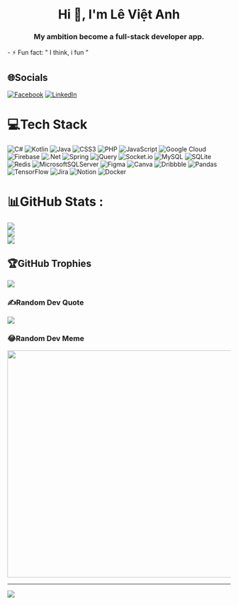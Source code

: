 <h1 align="center">Hi 👋, I'm Lê Việt Anh</h1>
<h3 align="center"> My ambition become a full-stack developer app.</h3>
- ⚡ Fun fact: " I think, i fun "

## 🌐Socials
[![Facebook](https://img.shields.io/badge/Facebook-%231877F2.svg?logo=Facebook&logoColor=white)](https://facebook.com/https://www.facebook.com/levietanh0108/) [![LinkedIn](https://img.shields.io/badge/LinkedIn-%230077B5.svg?logo=linkedin&logoColor=white)](https://linkedin.com/in/https://www.linkedin.com/in/l%C3%AA-vi%E1%BB%87t-anh-63816a277/) 

# 💻Tech Stack
![C#](https://img.shields.io/badge/c%23-%23239120.svg?style=plastic&logo=c-sharp&logoColor=white) ![Kotlin](https://img.shields.io/badge/kotlin-%230095D5.svg?style=plastic&logo=kotlin&logoColor=white) ![Java](https://img.shields.io/badge/java-%23ED8B00.svg?style=plastic&logo=java&logoColor=white) ![CSS3](https://img.shields.io/badge/css3-%231572B6.svg?style=plastic&logo=css3&logoColor=white) ![PHP](https://img.shields.io/badge/php-%23777BB4.svg?style=plastic&logo=php&logoColor=white) ![JavaScript](https://img.shields.io/badge/javascript-%23323330.svg?style=plastic&logo=javascript&logoColor=%23F7DF1E) ![Google Cloud](https://img.shields.io/badge/Google%20Cloud-%234285F4.svg?style=plastic&logo=google-cloud&logoColor=white) ![Firebase](https://img.shields.io/badge/firebase-%23039BE5.svg?style=plastic&logo=firebase) ![.Net](https://img.shields.io/badge/.NET-5C2D91?style=plastic&logo=.net&logoColor=white) ![Spring](https://img.shields.io/badge/spring-%236DB33F.svg?style=plastic&logo=spring&logoColor=white) ![jQuery](https://img.shields.io/badge/jquery-%230769AD.svg?style=plastic&logo=jquery&logoColor=white) ![Socket.io](https://img.shields.io/badge/Socket.io-black?style=plastic&logo=socket.io&badgeColor=010101) ![MySQL](https://img.shields.io/badge/mysql-%2300f.svg?style=plastic&logo=mysql&logoColor=white) ![SQLite](https://img.shields.io/badge/sqlite-%2307405e.svg?style=plastic&logo=sqlite&logoColor=white) ![Redis](https://img.shields.io/badge/redis-%23DD0031.svg?style=plastic&logo=redis&logoColor=white) ![MicrosoftSQLServer](https://img.shields.io/badge/Microsoft%20SQL%20Sever-CC2927?style=plastic&logo=microsoft%20sql%20server&logoColor=white) 	![Figma](https://img.shields.io/badge/figma-%23F24E1E.svg?style=plastic&logo=figma&logoColor=white) ![Canva](https://img.shields.io/badge/Canva-%2300C4CC.svg?style=plastic&logo=Canva&logoColor=white) ![Dribbble](https://img.shields.io/badge/Dribbble-EA4C89?style=plastic&logo=dribbble&logoColor=white) ![Pandas](https://img.shields.io/badge/pandas-%23150458.svg?style=plastic&logo=pandas&logoColor=white) ![TensorFlow](https://img.shields.io/badge/TensorFlow-%23FF6F00.svg?style=plastic&logo=TensorFlow&logoColor=white) ![Jira](https://img.shields.io/badge/jira-%230A0FFF.svg?style=plastic&logo=jira&logoColor=white) ![Notion](https://img.shields.io/badge/Notion-%23000000.svg?style=plastic&logo=notion&logoColor=white) ![Docker](https://img.shields.io/badge/docker-%230db7ed.svg?style=plastic&logo=docker&logoColor=white)
# 📊GitHub Stats :
![](https://github-readme-stats.vercel.app/api?username=levietanh2003&theme=radical&hide_border=false&include_all_commits=false&count_private=false)<br/>
![](https://github-readme-streak-stats.herokuapp.com/?user=levietanh2003&theme=radical&hide_border=false)<br/>
![](https://github-readme-stats.vercel.app/api/top-langs/?username=levietanh2003&theme=radical&hide_border=false&include_all_commits=false&count_private=false&layout=compact)

## 🏆GitHub Trophies
![](https://github-trophies.vercel.app/?username=levietanh2003&theme=radical&no-frame=false&no-bg=false&margin-w=4)

### ✍️Random Dev Quote
![](https://quotes-github-readme.vercel.app/api?type=horizontal&theme=radical)

### 😂Random Dev Meme
<img src="https://random-memer.herokuapp.com/" width="512px"/>

---
[![](https://visitcount.itsvg.in/api?id=levietanh2003&icon=0&color=0)](https://visitcount.itsvg.in)

